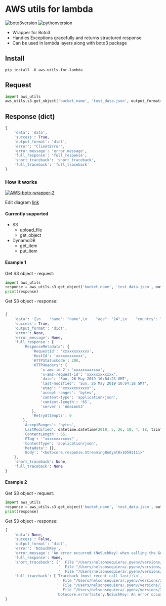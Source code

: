 # AWS utils for lambda

![boto3version](https://img.shields.io/badge/BOTO3-1.9.120-brightgreen.svg?logo=Amazon-AWS&style=for-the-badge) ![pythonversion](https://img.shields.io/badge/python-3.7-brightgreen.svg?logo=Python&style=for-the-badge)

* Wrapper for Boto3
* Handles Exceptions gracefully and returns structured response
* Can be used in lambda layers along with boto3 package

## Install

```pip install -U aws-utils-for-lambda```

## Request

```python
import aws_utils
aws_utils.s3.get_object('bucket_name', 'test_data.json', output_format='dict')
```

## Response (dict)

```python
{
    'data': 'data',
    'success': True,
    'output_format': 'dict',
    'error': "ClientError",
    'error_message': 'error_message',
    'full_response': 'full_response',
    'short_traceback': 'short_traceback',
    'full_traceback': 'full_traceback'
}
```

### How it works

<a href="https://ibb.co/TTtqnDc"><img src="https://i.ibb.co/3scY851/AWS-boto-wrapper-2.png" alt="AWS-boto-wrapper-2" border="0"></a>

Edit diagram [link](https://creately.com/diagram/jw4mq44s2/FzR84qSmt5M5hQTnFntkkXWZk%3D)

#### Currently supported

* S3
  * upload_file
  * get_object
* DynamoDB
  * get_item
  * put_item

#### Example 1

Get S3 object - request:

```python
import aws_utils
response = aws_utils.s3.get_object('bucket_name', 'test_data.json', output_format='dict')
print(response)
```

Get S3 object - response:

```python

{
    'data': '{\n    "name": "name",\n    "age": "24",\n    "country": "India"\n}',
    'success': True,
    'output_format': 'dict',
    'error': None,
    'error_message': None,
    'full_response': {
        'ResponseMetadata': {
            'RequestId': 'xxxxxxxxxxxx',
            'HostId': 'xxxxxxxxxxxx',
            'HTTPStatusCode': 200,
            'HTTPHeaders': {
                'x-amz-id-2': 'xxxxxxxxxxxx',
                'x-amz-request-id': 'xxxxxxxxxxxx',
                'date': 'Sun, 26 May 2019 10:04:23 GMT',
                'last-modified': 'Sun, 26 May 2019 10:04:18 GMT',
                'etag': '"xxxxxxxxxxxx"',
                'accept-ranges': 'bytes',
                'content-type': 'application/json',
                'content-length': '65',
                'server': 'AmazonS3'
            },
            'RetryAttempts': 0
        },
        'AcceptRanges': 'bytes',
        'LastModified': datetime.datetime(2019, 5, 26, 10, 4, 18, tzinfo=tzutc()),
        'ContentLength': 65,
        'ETag': '"xxxxxxxxxxxx"',
        'ContentType': 'application/json',
        'Metadata': {},
        'Body': "<botocore.response.StreamingBodyat0x10591111>"
    },
    'short_traceback': None,
    'full_traceback': None
}
```

#### Example 2

Get S3 object - request:

```python
import aws_utils
response = aws_utils.s3.get_object('bucket_name', 'test_data.json', output_format='dict')
print(response)
```

Get S3 object - response:

```python
{
    'data': None,
    'success': False,
    'output_format': 'dict',
    'error': 'NoSuchKey',
    'error_message': 'An error occurred (NoSuchKey) when calling the GetObject operation: The specified key does not exist.',
    'full_response': None,
    'short_traceback': ['  File "/Users/nelsonsequiera/.pyenv/versions/3.7.2/envs/aws_utils_test/lib/python3.7/site-packages/aws_utils/s3.py" line 26, in get_object\n    full_response = s3.meta.client.get_object(Bucket=bucket, Key=file_path)\n',
                        '  File "/Users/nelsonsequiera/.pyenv/versions/3.7.2/envs/aws_utils_test/lib/python3.7/site-packages/botocore/client.py", line 357, in _api_call\n    return self._make_api_call(operation_name, kwargs)\n',
                        '  File "/Users/nelsonsequiera/.pyenv/versions/3.7.2/envs/aws_utils_test/lib/python3.7/site-packages/botocore/client.py", line 661, in _make_api_call\n    raise error_class(parsed_response, operation_name)\n'],
    'full_traceback': ['Traceback (most recent call last):\n',
                       '  File "/Users/nelsonsequiera/.pyenv/versions/3.7.2/envs/aws_utils_test/lib/python3.7/site-packages/aws_utils/s3.py", line 26, in get_object\n    full_response = s3.meta.client.get_object(Bucket=bucket, Key=file_path)\n',
                       '  File "/Users/nelsonsequiera/.pyenv/versions/3.7.2/envs/aws_utils_test/lib/python3.7/site-packages/botocore/client.py", line 357, in _api_call\n    return self._make_api_call(operation_name, kwargs)\n',
                       '  File "/Users/nelsonsequiera/.pyenv/versions/3.7.2/envs/aws_utils_test/lib/python3.7/site-packages/botocore/client.py", line 661, in _make_api_call\n    raise error_class(parsed_response, operation_name)\n',
                       'botocore.errorfactory.NoSuchKey: An error occurred (NoSuchKey) when calling the GetObject operation: The specified key does not exist.\n']
}
```